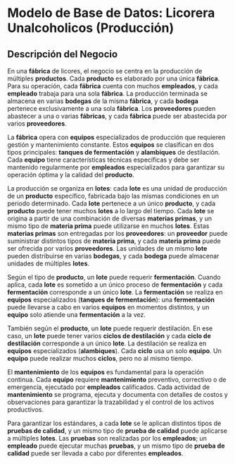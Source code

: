 # Modelo de Base de Datos: Licorera Unalcoholicos (Producción)

## Descripción del Negocio

En una **fábrica** de licores, el negocio se centra en la producción de múltiples **productos**. Cada **producto** es elaborado por una única **fábrica**. Para su operación, cada **fábrica** cuenta con muchos **empleados**, y cada **empleado** trabaja para una sola **fábrica**. La producción terminada se almacena en varias **bodegas** de la misma **fábrica**, y cada **bodega** pertenece exclusivamente a una sola **fábrica**. Los **proveedores** pueden abastecer a una o varias **fábricas**, y cada **fábrica** puede ser abastecida por varios **proveedores**.

La **fábrica** opera con **equipos** especializados de producción que requieren gestión y mantenimiento constante. Estos **equipos** se clasifican en dos tipos principales: **tanques de fermentación** y **alambiques** de destilación. Cada **equipo** tiene características técnicas específicas y debe ser mantenido regularmente por **empleados** especializados para garantizar su operación óptima y la calidad del **producto**.

La producción se organiza en **lotes**: cada **lote** es una unidad de producción de un **producto** específico, fabricada bajo las mismas condiciones en un periodo determinado. Cada **lote** pertenece a un único **producto**, y cada **producto** puede tener muchos **lotes** a lo largo del tiempo. Cada **lote** se origina a partir de una combinación de diversas **materias primas**, y un mismo tipo de **materia prima** puede utilizarse en muchos **lotes**. Estas **materias primas** son entregadas por los **proveedores**: un **proveedor** puede suministrar distintos tipos de **materia prima**, y cada **materia prima** puede ser ofrecida por varios **proveedores**. Las unidades de un mismo **lote** pueden distribuirse en varias **bodegas**, y cada **bodega** puede almacenar unidades de múltiples **lotes**.

Según el tipo de **producto**, un **lote** puede requerir **fermentación**. Cuando aplica, cada **lote** es sometido a un único proceso de **fermentación** y cada **fermentación** corresponde a un único **lote**. La **fermentación** se realiza en **equipos** especializados (**tanques de fermentación**): una **fermentación** puede llevarse a cabo en varios **equipos** en momentos distintos, y un **equipo** solo atiende una **fermentación** a la vez.

También según el **producto**, un **lote** puede requerir destilación. En ese caso, un **lote** puede tener varios **ciclos de destilación** y cada **ciclo de destilación** corresponde a un único **lote**. La destilación se realiza en **equipos** especializados (**alambiques**). Cada **ciclo** usa un solo **equipo**. Un **equipo** puede realizar muchos **ciclos**, pero no al mismo tiempo.

El **mantenimiento** de los **equipos** es fundamental para la operación continua. Cada **equipo** requiere **mantenimiento** preventivo, correctivo o de emergencia, ejecutado por **empleados** calificados. Cada actividad de **mantenimiento** se programa, ejecuta y documenta con detalles de costos y observaciones para garantizar la trazabilidad y el control de los activos productivos.

Para garantizar los estándares, a cada **lote** se le aplican distintos tipos de **pruebas de calidad**, y un mismo tipo de **prueba de calidad** puede aplicarse a múltiples **lotes**. Las **pruebas** son realizadas por los **empleados**; un **empleado** puede ejecutar muchas **pruebas**, y un mismo tipo de **prueba de calidad** puede ser llevada a cabo por diferentes **empleados**.
